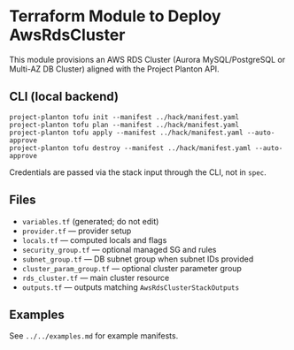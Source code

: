 # Terraform Module to Deploy AwsRdsCluster

This module provisions an AWS RDS Cluster (Aurora MySQL/PostgreSQL or Multi-AZ DB Cluster) aligned with the Project Planton API.

## CLI (local backend)

```shell
project-planton tofu init --manifest ../hack/manifest.yaml
project-planton tofu plan --manifest ../hack/manifest.yaml
project-planton tofu apply --manifest ../hack/manifest.yaml --auto-approve
project-planton tofu destroy --manifest ../hack/manifest.yaml --auto-approve
```

Credentials are passed via the stack input through the CLI, not in `spec`.

## Files
- `variables.tf` (generated; do not edit)
- `provider.tf` — provider setup
- `locals.tf` — computed locals and flags
- `security_group.tf` — optional managed SG and rules
- `subnet_group.tf` — DB subnet group when subnet IDs provided
- `cluster_param_group.tf` — optional cluster parameter group
- `rds_cluster.tf` — main cluster resource
- `outputs.tf` — outputs matching `AwsRdsClusterStackOutputs`

## Examples
See `../../examples.md` for example manifests.


